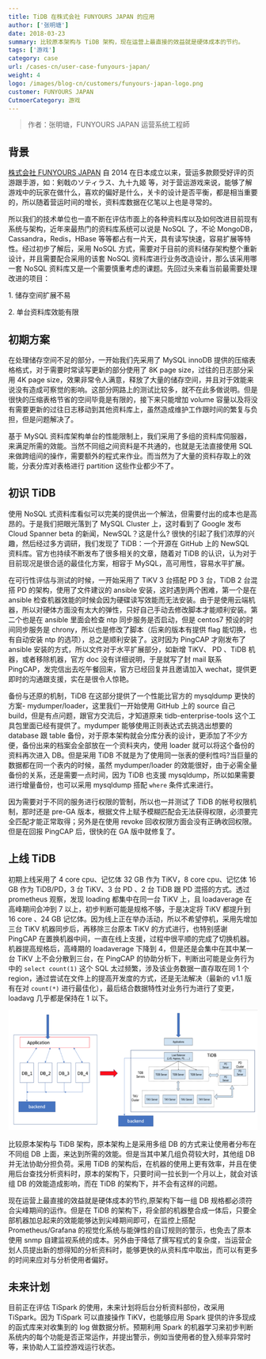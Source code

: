 ```yaml
---
title: TiDB 在株式会社 FUNYOURS JAPAN 的应用
author: ['张明塘']
date: 2018-03-23
summary: 比较原本架构与 TiDB 架构，现在运营上最直接的效益就是硬体成本的节约。
tags: ['游戏']
category: case
url: /cases-cn/user-case-funyours-japan/
weight: 4
logo: /images/blog-cn/customers/funyours-japan-logo.png
customer: FUNYOURS JAPAN
CutmoerCategory: 游戏
---
```


>作者：张明塘，FUNYOURS JAPAN 运营系统工程師 

## 背景

[株式会社 FUNYOURS JAPAN]( http://company.funyours.co.jp/ ) 自 2014 在日本成立以来，营运多款颇受好评的页游跟手游，如：剣戟のソティラス、九十九姬 等，对于营运游戏来说，能够了解游戏中的玩家在做什么，喜欢的偏好是什么，关卡的设计是否平衡，都是相当重要的，所以随着营运时间的增长，资料库数据在亿笔以上也是寻常的。

所以我们的技术单位也一直不断在评估市面上的各种资料库以及如何改进目前现有系统与架构，近年来最热门的资料库系统可以说是 NoSQL 了，不论 MongoDB，Cassandra，Redis，HBase 等等都占有一片天，具有读写快速，容易扩展等特性。经过初步了解后，采用 NoSQL 方式，需要对于目前的资料储存架构整个重新设计，并且需要配合采用的该套 NoSQL 资料库进行业务改造设计，那么该采用哪一套 NoSQL 资料库又是一个需要慎重考虑的课题。先回过头来看当前最需要处理改进的项目：

1\. 储存空间扩展不易

2\. 单台资料库效能有限

## 初期方案
在处理储存空间不足的部分，一开始我们先采用了 MySQL innoDB 提供的压缩表格格式，对于需要时常读写更新的部分使用了 8K page size，过往的日志部分采用 4K page size，效果非常令人满意，释放了大量的储存空间，并且对于效能来说没有造成可察觉的影响。这部分网路上的测试比较多，就不在此多做说明。但是很快的压缩表格节省的空间毕竟是有限的，接下来只能增加 volume 容量以及将没有需要更新的过往日志移动到其他资料库上，虽然造成维护工作跟时间的繁复与负担，但是问题解决了。

基于 MySQL 资料库架构单台的性能限制上，我们采用了多组的资料库伺服器，来满足所需的效能。当然不同组之间资料是不共通的，也就是无法直接使用 SQL 来做跨组间的操作，需要额外的程式来作业。而当然为了大量的资料存取上的效能，分表分库对表格进行 partition 这些作业都少不了。

## 初识 TiDB
使用 NoSQL 式资料库看似可以完美的提供出一个解法，但需要付出的成本也是高昂的。于是我们把眼光落到了 MySQL Cluster 上，这时看到了 Google 发布 Cloud Spanner beta 的新闻，NewSQL？这是什么? 很快的引起了我们浓厚的兴趣，然后经过多方调研，我们发现了 TiDB：一个开源在 GitHub 上的 NewSQL 资料库。官方也持续不断发布了很多相关的文章，随着对 TiDB 的认识，认为对于目前现况是很合适的最佳化方案，相容于  MySQL，高可用性，容易水平扩展。

在可行性评估与测试的时候，一开始采用了 TiKV 3 台搭配 PD 3 台，TiDB 2 台混搭 PD 的架构，使用了文件建议的 ansible 安装，这时遇到两个困难，第一个是在 ansible 检查机器效能的时候会因为硬碟读写效能而无法安装。由于是使用云端机器，所以对硬体方面没有太大的弹性，只好自己手动去修改脚本才能顺利安装。第二个也是在 ansible 里面会检查 ntp 同步服务是否启动，但是 centos7 预设的时间同步服务是 chrony，所以也是修改了脚本（后来的版本有提供 flag 能切换，也有自动安装 ntp 的选项），总之是顺利安装了。这时因为 PingCAP 才刚发布了 ansible 安装的方式，所以文件对于水平扩展部分，如新增 TiKV、 PD 、TiDB 机器，或者移除机器，官方 doc 没有详细说明，于是就写了封 mail 联系 PingCAP，发完信出去吃午餐回来，官方已经回复并且邀请加入 wechat，提供更即时的沟通跟支援，实在是很令人惊艳。

备份与还原的机制，TiDB 在这部分提供了一个性能比官方的 mysqldump 更快的方案- mydumper/loader，这里我们一开始使用 GitHub 上的 source 自己 build，但是有点问题，跟官方交流后，才知道原来 tidb-enterprise-tools 这个工具包里面已经有提供了。mydumper 能够使用正则表达式去挑选出想要的 database 跟 table 备份，对于原本架构就会分库分表的设计，更添加了不少方便，备份出来的档案会全部放在一个资料夹内，使用 loader 就可以将这个备份的资料再次进入 DB。但是采用 TiDB 不就是为了使用同一张表的便利性吗?当巨量的数据都在同一个表内的时候，虽然 mydumper/loader 的效能很好，由于必需全量备份的关系，还是需要一点时间，因为 TiDB 也支援 mysqldump，所以如果需要进行增量备份，也可以采用 mysqldump 搭配 `where` 条件式来进行。

因为需要对于不同的服务进行权限的管制，所以也一并测试了 TiDB 的帐号权限机制，那时还是 pre-GA 版本，根据文件上赋予模糊匹配会无法获得权限，必须要完全匹配才能正常取得；另外是在使用 revoke 回收权限方面会没有正确收回权限。但是在回报 PingCAP 后，很快的在 GA 版中就修复了。

## 上线 TiDB
初期上线采用了 4 core cpu、记忆体 32 GB 作为 TiKV，8 core cpu、记忆体 16 GB 作为 TiDB/PD，3 台 TiKV、3 台 PD 、2 台 TiDB 跟 PD 混搭的方式。透过 prometheus 观察，发现 loading 都集中在同一台 TiKV 上，且 loadaverage 在高峰期间会冲到 7 以上，初步判断可能是规格不够，于是决定将 TiKV 都提升到 16 core 、24 GB 记忆体。因为线上正在举办活动，所以不希望停机，采用先增加三台 TiKV 机器同步后，再移除三台原本 TiKV 的方式进行，也特别感谢 PingCAP 在置换机器中间，一直在线上支援，过程中很平顺的完成了切换机器。机器提高规格后，高峰期的 loadaverage 下降到 4，但是还是会集中在其中某一台 TiKV 上不会分散到三台，在 PingCAP 的协助分析下，判断出可能是业务行为中的 `select count(1)` 这个 SQL 太过频繁，涉及该业务数据一直存取在同 1 个 region，通过尝试在文件上的提高开发度的方式，还是无法解决（最新的 v1.1 版有在对 `count(*)`  进行最佳化），最后结合数据特性对业务行为进行了变更，loadavg 几乎都是保持在 1 以下。

![原本架构与 TiDB 架构](media/user-case-funyours-japan/1.png)

比较原本架构与 TiDB 架构，原本架构上是采用多组 DB 的方式来让使用者分布在不同组 DB 上面，来达到所需的效能。但是当其中某几组负荷较大时，其他组 DB 并无法协助分担负荷。采用 TiDB 的架构后，在机器的使用上更有效率，并且在使用后台查找分析资料时，原本的架构下，只要时间一拉长到一个月以上，就会对该组 DB 的效能造成影响，而在 TiDB 的架构下，并不会有这样的问题。

现在运营上最直接的效益就是硬体成本的节约,原架构下每一组 DB 规格都必须符合尖峰期间的运作。但是在 TiDB 的架构下，将全部的机器整合成一体后，只要全部机器加总起来的效能能够达到尖峰期间即可，在监控上搭配 Prometheus/Grafana 的视觉化系统与能弹性的自订规则的警示，也免去了原本使用 snmp 自建监视系统的成本。另外由于降低了撰写程式的复杂度，当运营企划人员提出新的想得知的分析资料时，能够更快的从资料库中取出，而可以有更多的时间来应对与分析使用者偏好。

## 未来计划
目前正在评估 TiSpark 的使用，未来计划将后台分析资料部份，改采用 TiSpark。因为 TiSpark 可以直接操作 TiKV，也能够应用 Spark 提供的许多现成的函式库来对收集到的 log 做数据分析。预期利用 Spark 的机器学习来初步判断系统内的每个功能是否正常运作，并提出警示，例如当使用者的登入频率异常时等，来协助人工监控游戏运行状态。




